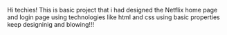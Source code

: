 Hi techies!
This is basic project that i had designed the Netflix home page and login page using technologies like html and css using basic properties
keep designinig and blowing!!!
